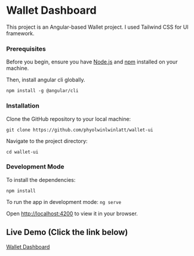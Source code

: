 # Wallet Dashboard
This project is an Angular-based Wallet project.
I used Tailwind CSS for UI framework.

### Prerequisites

Before you begin, ensure you have [Node.js](https://nodejs.org/) and [npm](https://www.npmjs.com/) installed on your machine.

Then, install angular cli globally.

```npm install -g @angular/cli```

### Installation

Clone the GitHub repository to your local machine:

```git clone https://github.com/phyolwinlwinlatt/wallet-ui```

Navigate to the project directory:

```cd wallet-ui```

### Development Mode

To install the dependencies:

```npm install```

To run the app in development mode:
```ng serve```

Open [http://localhost:4200](http://localhost:4200) to view it in your browser.


## Live Demo (Click the link below)

[Wallet Dashboard](https://wallet-ui-six.vercel.app/dashboard)